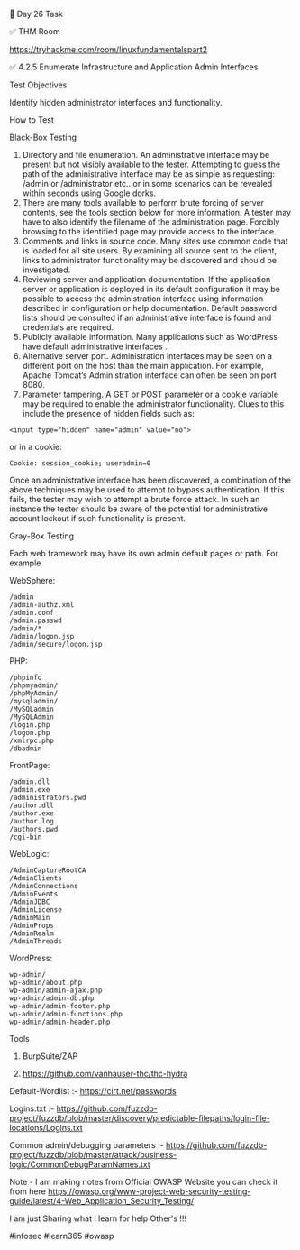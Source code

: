 🎯 Day 26 Task


✅ THM Room


https://tryhackme.com/room/linuxfundamentalspart2


✅ 4.2.5 Enumerate Infrastructure and Application Admin Interfaces


Test Objectives

Identify hidden administrator interfaces and functionality.


How to Test

Black-Box Testing


1. Directory and file enumeration. An administrative interface may be present but not visibly available to the tester. Attempting to guess the path of the administrative interface may be as simple as requesting: /admin or /administrator etc.. or in some scenarios can be revealed within seconds using Google dorks.
2. There are many tools available to perform brute forcing of server contents, see the tools section below for more information. A tester may have to also identify the filename of the administration page. Forcibly browsing to the identified page may provide access to the interface.
3. Comments and links in source code. Many sites use common code that is loaded for all site users. By examining all source sent to the client, links to administrator functionality may be discovered and should be investigated.
4. Reviewing server and application documentation. If the application server or application is deployed in its default configuration it may be possible to access the administration interface using information described in configuration or help documentation. Default password lists should be consulted if an administrative interface is found and credentials are required.
5. Publicly available information. Many applications such as WordPress have default administrative interfaces .
6. Alternative server port. Administration interfaces may be seen on a different port on the host than the main application. For example, Apache Tomcat’s Administration interface can often be seen on port 8080.
7. Parameter tampering. A GET or POST parameter or a cookie variable may be required to enable the administrator functionality. Clues to this include the presence of hidden fields such as:

```
<input type="hidden" name="admin" value="no">
```
or in a cookie:

```
Cookie: session_cookie; useradmin=0
```
Once an administrative interface has been discovered, a combination of the above techniques may be used to attempt to bypass authentication. If this fails, the tester may wish to attempt a brute force attack. In such an instance the tester should be aware of the potential for administrative account lockout if such functionality is present.


Gray-Box Testing


Each web framework may have its own admin default pages or path. For example

WebSphere:
```
/admin
/admin-authz.xml
/admin.conf
/admin.passwd
/admin/*
/admin/logon.jsp
/admin/secure/logon.jsp
```
PHP:
```
/phpinfo
/phpmyadmin/
/phpMyAdmin/
/mysqladmin/
/MySQLadmin
/MySQLAdmin
/login.php
/logon.php
/xmlrpc.php
/dbadmin
```
FrontPage:
```
/admin.dll
/admin.exe
/administrators.pwd
/author.dll
/author.exe
/author.log
/authors.pwd
/cgi-bin
```
WebLogic:
```
/AdminCaptureRootCA
/AdminClients
/AdminConnections
/AdminEvents
/AdminJDBC
/AdminLicense
/AdminMain
/AdminProps
/AdminRealm
/AdminThreads
```
WordPress:
```
wp-admin/
wp-admin/about.php
wp-admin/admin-ajax.php
wp-admin/admin-db.php
wp-admin/admin-footer.php
wp-admin/admin-functions.php
wp-admin/admin-header.php
```

Tools 


1. BurpSuite/ZAP

3. https://github.com/vanhauser-thc/thc-hydra


Default-Wordlist :- https://cirt.net/passwords


Logins.txt :- https://github.com/fuzzdb-project/fuzzdb/blob/master/discovery/predictable-filepaths/login-file-locations/Logins.txt


Common admin/debugging parameters :- https://github.com/fuzzdb-project/fuzzdb/blob/master/attack/business-logic/CommonDebugParamNames.txt


Note - I am making notes from Official OWASP Website you can check it from here
https://owasp.org/www-project-web-security-testing-guide/latest/4-Web_Application_Security_Testing/ 


I am just Sharing what I learn for help Other's !!!


#infosec #learn365 #owasp 
